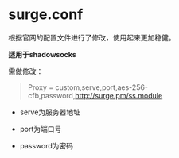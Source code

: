 # surge.conf

根据官网的配置文件进行了修改，使用起来更加稳健。

**适用于shadowsocks**

需做修改：

> Proxy = custom,serve,port,aes-256-cfb,password,http://surge.pm/ss.module

- serve为服务器地址

- port为端口号

- password为密码
